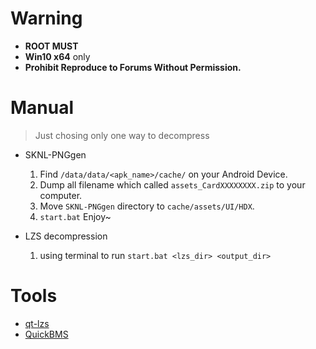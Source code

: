# Warning

* **ROOT MUST**
* **Win10 x64** only
* **Prohibit Reproduce to Forums Without Permission.**

# Manual
> Just chosing only one way to decompress

* SKNL-PNGgen
  1. Find `/data/data/<apk_name>/cache/` on your Android Device.
  2. Dump all filename which called `assets_CardXXXXXXXX.zip` to your computer.
  3. Move `SKNL-PNGgen` directory to `cache/assets/UI/HDX`.
  4. `start.bat` Enjoy~
  
* LZS decompression
  1. using terminal to run `start.bat <lzs_dir> <output_dir>`


# Tools

* [qt-lzs](https://github.com/myst6re/qt-lzs)
* [QuickBMS](https://aluigi.altervista.org/quickbms.htm)
